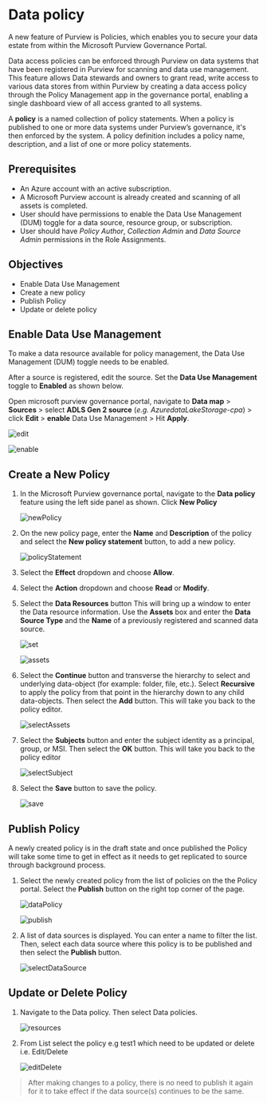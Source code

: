 # Data policy

A new feature of Purview is Policies, which enables you to secure your data estate from within the Microsoft Purview Governance Portal.

Data access policies can be enforced through Purview on data systems that have been registered in Purview for scanning and data use management. 
This feature allows Data stewards and owners to grant read, write access to various data stores from within Purview by creating a data access policy through the Policy Management app in the governance portal, enabling a single dashboard view of all access granted to all systems.

A **policy** is a named collection of policy statements. When a policy is published to one or more data systems under Purview’s governance, it's then enforced by the system. 
A policy definition includes a policy name, description, and a list of one or more policy statements.

## Prerequisites

* An Azure account with an active subscription.
* A Microsoft Purview account is already created and scanning of all assets is completed.
* User should have permissions to enable the Data Use Management (DUM) toggle for a data source, resource group, or subscription.
* User should have *Policy Author*, *Collection Admin* and *Data Source Admin* permissions in the Role Assignments.

## Objectives

* Enable Data Use Management
* Create a new policy
* Publish Policy
* Update or delete policy

## Enable Data Use Management

To make a data resource available for policy management, the Data Use Management (DUM) toggle needs to be enabled. 

After a source is registered, edit the source. Set the **Data Use Management** toggle to **Enabled** as shown below.

Open microsoft purview governance portal, 
navigate to **Data map** > **Sources** > select **ADLS Gen 2 source** (*e.g.  AzuredataLakeStorage-cpa*) > click **Edit** > **enable** Data Use Management > Hit **Apply**.

![edit](./assets/10-1_edit.jpg "edit")
    
![enable](./assets/10-2_enable.jpg "enable")

## Create a New Policy

1. In the Microsoft Purview governance portal, navigate to the **Data policy** feature using the left side panel as shown. Click **New Policy**

    ![newPolicy](./assets/10-3_new_policy.jpg "new policy")

2. On the new policy page, enter the **Name** and **Description** of the policy and select the **New policy statement** button, to add a new policy.

    ![policyStatement](./assets/10-4_policy_statement.jpg "policy statement")

3. Select the **Effect** dropdown and choose **Allow**.
4. Select the **Action** dropdown and choose **Read** or **Modify**.
5. Select the **Data Resources** button This will bring up a window to enter the Data resource information. Use the **Assets** box and enter the **Data Source Type** and the **Name** of a previously registered and scanned data source.

    ![set](./assets/10-5_set.jpg "set")
    
    ![assets](./assets/10-6_assets.jpg "assets")

6. Select the **Continue** button and transverse the hierarchy to select and underlying data-object (for example: folder, file, etc.). Select **Recursive** to apply the policy from that point in the hierarchy down to any child data-objects. Then select the **Add** button. This will take you back to the policy editor.

    ![selectAssets](./assets/10-7_select_assets.jpg "select assets")

7. Select the **Subjects** button and enter the subject identity as a principal, group, or MSI. Then select the **OK** button. This will take you back to the policy editor

    ![selectSubject](./assets/10-8_select_subject.jpg "select subject")

8. Select the **Save** button to save the policy.

    ![save](./assets/10-9_save.jpg "save")

## Publish Policy

A newly created policy is in the draft state and once published the Policy will take some time to get in effect as it needs to get replicated to source through background process.

1. Select the newly created policy from the list of policies on the the Policy portal. Select the **Publish** button on the right top corner of the page.

    ![dataPolicy](./assets/10-10_data_policy.jpg "data policy")
    
    ![publish](./assets/10-11_publish.jpg "publish")

2. A list of data sources is displayed. You can enter a name to filter the list. Then, select each data source where this policy is to be published and then select the **Publish** button.

    ![selectDataSource](./assets/10-12_select_data_source.jpg "select Data source")
    
## Update or Delete Policy

1.	Navigate to the Data policy. Then select Data policies.

    ![resources](./assets/10-13_resouces.jpg "resources")
    
2.	From List select the policy e.g test1 which need to be updated or delete i.e. Edit/Delete
    
    ![editDelete](./assets/10-14_edit_delete.jpg "edit delete")
    
> After making changes to a policy, there is no need to publish it again for it to take effect if the data source(s) continues to be the same.
